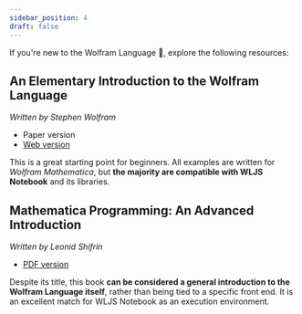 ```yaml
---
sidebar_position: 4
draft: false
---
```



If you're new to the Wolfram Language 🐺, explore the following resources:

## An Elementary Introduction to the Wolfram Language
*Written by Stephen Wolfram*

- Paper version
- [Web version](https://www.wolfram.com/language/elementary-introduction/3rd-ed/)

This is a great starting point for beginners. All examples are written for *Wolfram Mathematica*, but __the majority are compatible with WLJS Notebook__ and its libraries.

## Mathematica Programming: An Advanced Introduction
*Written by Leonid Shifrin*

- [PDF version](./../MathProgrammingIntro.pdf)

Despite its title, this book __can be considered a general introduction to the Wolfram Language itself__, rather than being tied to a specific front end. It is an excellent match for WLJS Notebook as an execution environment.